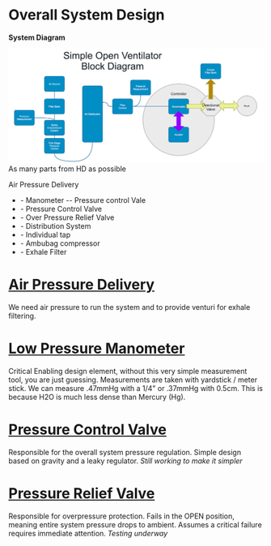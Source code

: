 # Overall System Design
**System Diagram** 

![System Block Diagram](SystemBlockDiagram.jpg)
As many parts from HD as possible

Air Pressure Delivery
* \- Manometer -- Pressure control Vale
* \- Pressure Control Valve
* \- Over Pressure Relief Valve
* \- Distribution System
* \- Individual tap
* \- Ambubag compressor
* \- Exhale Filter

# [Air Pressure Delivery](AirPressureDelivery/README.md)
We need air pressure to run the system and to provide venturi for exhale filtering.

# [Low Pressure Manometer](LowPressureManometer/README.md)
Critical Enabling design element, without this very simple measurement tool, you are just guessing. Measurements are taken with yardstick / meter stick. We can measure .47mmHg with a 1/4" or .37mmHg with 0.5cm. This is because H2O is much less dense than Mercury (Hg).

# [Pressure Control Valve](PressureControlValve/README.md)
Responsible for the overall system pressure regulation. Simple design based on gravity and a leaky regulator. *Still working to make it simpler*

# [Pressure Relief Valve](PressureRelief/README.md)
Responsible for overpressure protection. Fails in the OPEN position, meaning entire system pressure drops to ambient. Assumes a critical failure requires immediate attention. *Testing underway*
